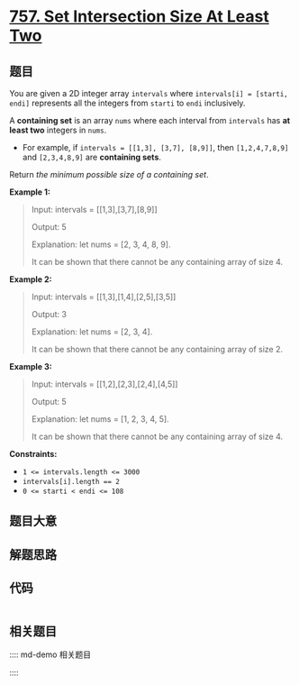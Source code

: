 # [757. Set Intersection Size At Least Two](https://leetcode.com/problems/set-intersection-size-at-least-two/)

## 题目

You are given a 2D integer array `intervals` where `intervals[i] = [starti,
endi]` represents all the integers from `starti` to `endi` inclusively.

A **containing set** is an array `nums` where each interval from `intervals`
has **at least two** integers in `nums`.

  * For example, if `intervals = [[1,3], [3,7], [8,9]]`, then `[1,2,4,7,8,9]` and `[2,3,4,8,9]` are **containing sets**.

Return _the minimum possible size of a containing set_.



**Example 1:**

> Input: intervals = [[1,3],[3,7],[8,9]]
> 
> Output: 5
> 
> Explanation: let nums = [2, 3, 4, 8, 9].
> 
> It can be shown that there cannot be any containing array of size 4.

**Example 2:**

> Input: intervals = [[1,3],[1,4],[2,5],[3,5]]
> 
> Output: 3
> 
> Explanation: let nums = [2, 3, 4].
> 
> It can be shown that there cannot be any containing array of size 2.

**Example 3:**

> Input: intervals = [[1,2],[2,3],[2,4],[4,5]]
> 
> Output: 5
> 
> Explanation: let nums = [1, 2, 3, 4, 5].
> 
> It can be shown that there cannot be any containing array of size 4.

**Constraints:**

  * `1 <= intervals.length <= 3000`
  * `intervals[i].length == 2`
  * `0 <= starti < endi <= 108`


## 题目大意

## 解题思路

## 代码

```javascript

```

## 相关题目

:::: md-demo 相关题目

::::
